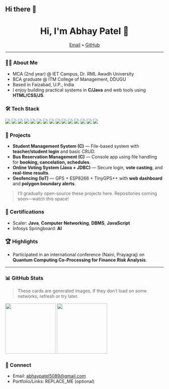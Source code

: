 ## Hi there 👋

<!--
**Abhay-72/Abhay-72** is a ✨ _special_ ✨ repository because its `README.md` (this file) appears on your GitHub profile.

Here are some ideas to get you started:

- 🔭 I’m currently working on ...
- 🌱 I’m currently learning ...
- 👯 I’m looking to collaborate on ...
- 🤔 I’m looking for help with ...
- 💬 Ask me about ...
- 📫 How to reach me: ...
- 😄 Pronouns: ...
- ⚡ Fun fact: ...
-->
<!-- Profile Header -->
<h1 align="center">Hi, I'm Abhay Patel 👋</h1>
<p align="center">
  <a href="mailto:abhaypatel5089@gmail.com">Email</a> •
  <a href="https://github.com/Abhay-72">GitHub</a>
</p>

---

### 🧑‍🎓 About Me
- MCA (2nd year) @ IET Campus, Dr. RML Awadh University  
- BCA graduate @ ITM College of Management, DDUGU  
- Based in Faizabad, U.P., India  
- I enjoy building practical systems in **C/Java** and web tools using **HTML/CSS/JS**.

### 🛠️ Tech Stack
<p>
  <!-- Core Languages -->
  <img src="https://img.shields.io/badge/C-00599C?logo=c&logoColor=white" />
  <img src="https://img.shields.io/badge/C++-00599C?logo=c%2B%2B&logoColor=white" />
  <img src="https://img.shields.io/badge/Java-007396?logo=openjdk&logoColor=white" />
  <img src="https://img.shields.io/badge/HTML5-E34F26?logo=html5&logoColor=white" />
  <img src="https://img.shields.io/badge/CSS3-1572B6?logo=css3&logoColor=white" />
  <img src="https://img.shields.io/badge/JavaScript-F7DF1E?logo=javascript&logoColor=black" />

  <!-- Databases / Concepts -->
  <img src="https://img.shields.io/badge/MySQL-4479A1?logo=mysql&logoColor=white" />
  <img src="https://img.shields.io/badge/MongoDB-47A248?logo=mongodb&logoColor=white" />
  <img src="https://img.shields.io/badge/DBMS-0A66C2" />
  <img src="https://img.shields.io/badge/DSA-000000" />
  <img src="https://img.shields.io/badge/OOP-000000" />

  <!-- Tools -->
  <img src="https://img.shields.io/badge/VS%20Code-007ACC?logo=visualstudiocode&logoColor=white" />
  <img src="https://img.shields.io/badge/Eclipse-2C2255?logo=eclipseide&logoColor=white" />
  <img src="https://img.shields.io/badge/Git-F05032?logo=git&logoColor=white" />
  <img src="https://img.shields.io/badge/Postman-FF6C37?logo=postman&logoColor=white" />
</p>

### 🚀 Projects
- **Student Management System (C)** — File-based system with **teacher/student login** and basic CRUD.  
- **Bus Reservation Management (C)** — Console app using file handling for **booking, cancelation, schedules**.  
- **Online Voting System (Java + JDBC)** — Secure login, **vote casting**, and **real-time results**.  
- **Geofencing (IoT)** — GPS + ESP8266 + TinyGPS++ with **web dashboard** and **polygon boundary alerts**.  
> I’ll gradually open-source these projects here. Repositories coming soon—watch this space!

### 📜 Certifications
- Scaler: **Java**, **Computer Networking**, **DBMS**, **JavaScript**  
- Infosys Springboard: **AI**

### 🏆 Highlights
- Participated in an international conference (Naini, Prayagraj) on **Quantum Computing Co-Processing for Finance Risk Analysis**.

---

### 📊 GitHub Stats
> These cards are generated images. If they don’t load on some networks, refresh or try later.
<p>
  <img src="https://github-readme-stats.vercel.app/api?username=Abhay-72&show_icons=true&rank_icon=github" height="160" />
  <img src="https://github-readme-stats.vercel.app/api/top-langs/?username=Abhay-72&layout=compact" height="160" />
</p>

### 🤝 Connect
- Email: <a href="mailto:abhaypatel5089@gmail.com">abhaypatel5089@gmail.com</a>
- Portfolio/Links: REPLACE_ME (optional)

<!-- Tip: Avoid putting your phone number in a public README to prevent spam. -->
